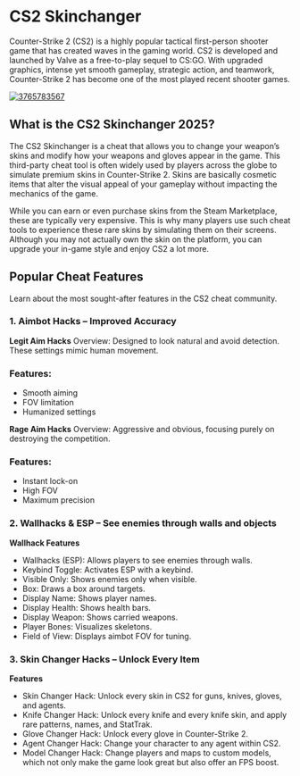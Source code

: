 # CS2 Skinchanger 
Counter-Strike 2 (CS2) is a highly popular tactical first-person shooter game that has created waves in the gaming world. CS2 is developed and launched by Valve as a free-to-play sequel to CS:GO. With upgraded graphics, intense yet smooth gameplay, strategic action, and teamwork, Counter-Strike 2 has become one of the most played recent shooter games.

[![3765783567](https://github.com/user-attachments/assets/ad4d48d1-4698-4a43-b306-369c37749113)](https://y.gy/cs-skinchanger )

## What is the CS2 Skinchanger 2025?
The CS2 Skinchanger is a cheat that allows you to change your weapon’s skins and modify how your weapons and gloves appear in the game. This third-party cheat tool is often widely used by players across the globe to simulate premium skins in Counter-Strike 2. Skins are basically cosmetic items that alter the visual appeal of your gameplay without impacting the mechanics of the game.

While you can earn or even purchase skins from the Steam Marketplace, these are typically very expensive. This is why many players use such cheat tools to experience these rare skins by simulating them on their screens. Although you may not actually own the skin on the platform, you can upgrade your in-game style and enjoy CS2 a lot more.
## Popular Cheat Features
Learn about the most sought-after features in the CS2 cheat community.
### 1. Aimbot Hacks – Improved Accuracy

**Legit Aim Hacks**
Overview: Designed to look natural and avoid detection. These settings mimic human movement.

###  Features:
- Smooth aiming
- FOV limitation
- Humanized settings

**Rage Aim Hacks**
Overview: Aggressive and obvious, focusing purely on destroying the competition.
### Features:

- Instant lock-on
- High FOV
- Maximum precision
### 2. Wallhacks & ESP – See enemies through walls and objects
**Wallhack Features**
- Wallhacks (ESP): Allows players to see enemies through walls.
- Keybind Toggle: Activates ESP with a keybind.
- Visible Only: Shows enemies only when visible.
- Box: Draws a box around targets.
- Display Name: Shows player names.
- Display Health: Shows health bars.
- Display Weapon: Shows carried weapons.
- Player Bones: Visualizes skeletons.
- Field of View: Displays aimbot FOV for tuning.
### 3. Skin Changer Hacks – Unlock Every Item
**Features**
- Skin Changer Hack: Unlock every skin in CS2 for guns, knives, gloves, and agents.
- Knife Changer Hack: Unlock every knife and every knife skin, and apply rare patterns, names, and StatTrak.
- Glove Changer Hack: Unlock every glove in Counter-Strike 2.
- Agent Changer Hack: Change your character to any agent within CS2.
- Model Changer Hack: Change players and maps to custom models, which not only make the game look great but also offer an FPS boost.
